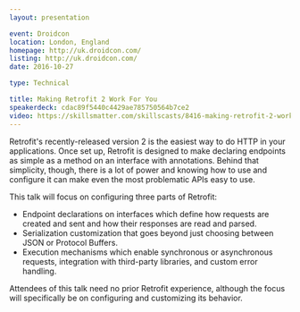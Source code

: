 ```yaml
---
layout: presentation

event: Droidcon
location: London, England
homepage: http://uk.droidcon.com/
listing: http://uk.droidcon.com/
date: 2016-10-27

type: Technical

title: Making Retrofit 2 Work For You
speakerdeck: cdac89f5440c4429ae785750564b7ce2
video: https://skillsmatter.com/skillscasts/8416-making-retrofit-2-work-for-you
---
```


Retrofit's recently-released version 2 is the easiest way to do HTTP in your applications. Once set up, Retrofit is designed to make declaring endpoints as simple as a method on an interface with annotations. Behind that simplicity, though, there is a lot of power and knowing how to use and configure it can make even the most problematic APIs easy to use.

This talk will focus on configuring three parts of Retrofit:

* Endpoint declarations on interfaces which define how requests are created and sent and how their responses are read and parsed.
* Serialization customization that goes beyond just choosing between JSON or Protocol Buffers.
* Execution mechanisms which enable synchronous or asynchronous requests, integration with third-party libraries, and custom error handling.

Attendees of this talk need no prior Retrofit experience, although the focus will specifically be on configuring and customizing its behavior.
